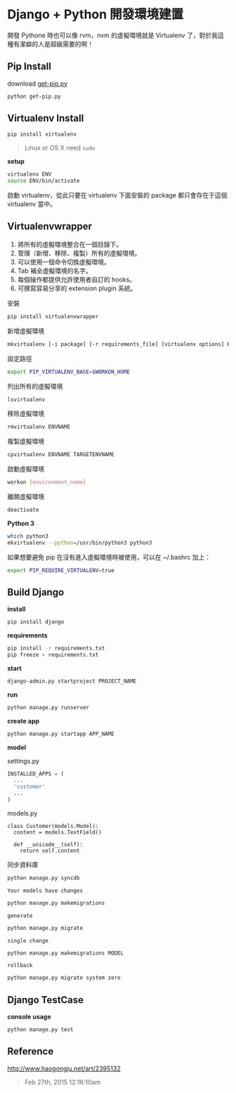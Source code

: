 # Django + Python 開發環境建置

開發 Pythone 時也可以像 rvm，nvm 的虛擬環境就是 Virtualenv 了，對於我這種有潔癖的人是超級需要的啊！

## Pip Install

download [get-pip.py](https://bootstrap.pypa.io/get-pip.py)

```bash
python get-pip.py
```

## Virtualenv Install

```bash
pip install virtualenv
```

> Linux or OS X need `sudo`

**setup**

```bash
virtualenv ENV
source ENV/bin/activate
```

啟動 virtualenv，從此只要在 virtualenv 下面安裝的 package 都只會存在于這個 virtualenv 當中。

## Virtualenvwrapper

1. 將所有的虛擬環境整合在一個目錄下。
2. 管理（新增、移除、複製）所有的虛擬環境。
3. 可以使用一個命令切換虛擬環境。
4. Tab 補全虛擬環境的名字。
5. 每個操作都提供允許使用者自訂的 hooks。
6. 可撰寫容易分享的 extension plugin 系統。

安裝

```bash
pip install virtualenvwrapper
```

新增虛擬環境

```bash
mkvirtualenv [-i package] [-r requirements_file] [virtualenv options] ENVNAME
```

設定路徑

```bash
export PIP_VIRTUALENV_BASE=$WORKON_HOME
```

列出所有的虛擬環境

```bash
lsvirtualenv
```

移除虛擬環境

```bash
rmvirtualenv ENVNAME
```

複製虛擬環境

```bash
cpvirtualenv ENVNAME TARGETENVNAME
```

啟動虛擬環境

```bash
workon [environment_name]
```

離開虛擬環境

```bash
deactivate
```

**Python 3**

```bash
which python3
mkvirtualenv --python=/usr/bin/python3 python3
```

如果想要避免 pip 在沒有進入虛擬環境時被使用，可以在 ~/.bashrc 加上：

```bash
export PIP_REQUIRE_VIRTUALENV=true
```

## Build Django

**install**

```bash
pip install django
```

**requirements**

```bash
pip install -r requirements.txt
pip freeze > requirements.txt
```

**start**

```bash
django-admin.py startproject PROJECT_NAME
```

**run**

```bash
python manage.py runserver
```

**create app**

```bash
python manage.py startapp APP_NAME
```

**model**

settings.py

```python
INSTALLED_APPS = (
  ...
  'customer'
  ...
)
```

models.py

```pythoon
class Customer(models.Model):
  content = models.TextField()

  def __unicode__(self):
    return self.content
```

同步資料庫

```bash
python manage.py syncdb
```

`Your models have changes`

```bash
python manage.py makemigrations
```

`generate`

```bash
python manage.py migrate
```

`single change`

```bash
python manage.py makemigrations MODEL
```

`rollback`

```bash
python manage.py migrate system zero
```

## Django TestCase

**console usage**

```bash
python manage.py test
```

## Reference

http://www.haogongju.net/art/2395132

> Feb 27th, 2015 12:16:10am
